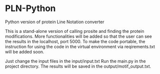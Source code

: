 # PLN-Python
Python version of protein Line Notation converter

This is a stand-alone version of calling prosite and finding the protein modifications.
More functionalities will be added so that the user can see the results in the localhost, port 5000.
To make the code portable, the instruction for using the code in the virtual environment via reqirements.txt will be added soon.

Just change the input files in the input/input.txt
Run the main.py in the project directory.
The results will be saved in the output/motif_output.txt.


